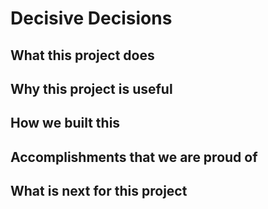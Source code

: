 Decisive Decisions
==================
## What this project does

## Why this project is useful

## How we built this 

## Accomplishments that we are proud of 

## What is next for this project